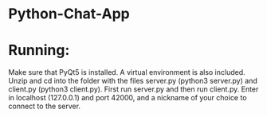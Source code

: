 # Python-Chat-App

# Running:
Make sure that PyQt5 is installed. A virtual environment is also included.
Unzip and cd into the folder with the files server.py (python3 server.py) and client.py (python3 client.py).
First run server.py and then run client.py.
Enter in localhost (127.0.0.1) and port 42000, and a nickname of your choice to connect to the server.
